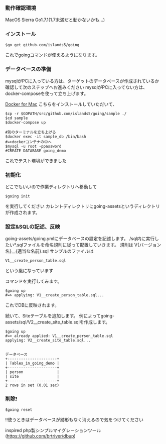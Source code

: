 
### 動作確認環境
MacOS Sierra
Go1.7.1(1.7未満だと動かないかも...)

### インストール

```
$go get github.com/islands5/going
```

これでgoingコマンドが使えるようになります。

### データベースの準備

mysqlがPCに入っている方は、ターゲットのデータベースが作成されているか確認して次のステップへお進みください
mysqlがPCに入ってない方は、docker-composeを使って立ち上げます。

[Docker for Mac](https://docs.docker.com/docker-for-mac/)
こちらをインストールしていただいて、

```
$cp -r $GOPATH/src/github.com/islands5/going/sample ./
$cd sample
$docker-compose up

#別のターミナルを立ち上げる
$docker exec -it sample_db /bin/bash
#=>dockerコンテナの中へ
$mysql -u root -ppassword
#CREATE DATABASE going_demo
```

これでテスト環境ができました

### 初期化
どこでもいいので作業ディレクトリへ移動して

```
$going init
```

を実行してください
カレントディレクトリにgoing-assetsというディレクトリが作成されます。

### 設定&SQLの記述、反映

going-assets/going.ymlにデータベースの設定を記述します。
            /sql内に実行したい*.sqlファイルを命名規則に従って配置していきます。
規則は
V{バージョン名}__{適当な名前}.sql
サンプルのファイルは

```
V1__create_person_table.sql
```

という風になっています

コマンドを実行してみます。

```
$going up
#=> applying: V1__create_person_table.sql...
```

これでDBに反映されます。

続いて、Siteテーブルを追加します。
例によってgoing-assets/sql/V2__create_site_table.sqlを作成します。

```
$going up
#=> already applied: V1__create_person_table.sql
applying: V2__create_site_table.sql...


データベース
+----------------------+
| Tables_in_going_demo |
+----------------------+
| person               |
| site                 |
+----------------------+
2 rows in set (0.01 sec)
```

### 削除!

```
$going reset
```

!!使うときはデータベースが跡形もなく消えるので気をつけてください

inspired php製シンプルマイグレーションツール(https://github.com/brtriver/dbup)
